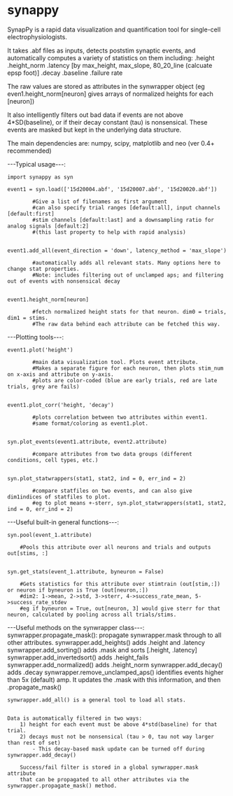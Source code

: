 # synappy

SynapPy is a rapid data visualization and quantification tool for single-cell electrophysiologists.


It takes .abf files as inputs, detects poststim synaptic events, 
and automatically computes a variety of statistics on them including:
    .height
    .height_norm
    .latency             [by max_height, max_slope, 80_20_line (calcuate epsp foot)]
    .decay
    .baseline
    .failure rate

        
The raw values are stored as attributes in the synwrapper object
(eg even1.height_norm[neuron] gives arrays of normalized heights for each [neuron])

    
It also intelligently filters out bad data if events are not above 4*SD(baseline),
or if their decay constant (tau) is nonsensical. These events are masked but kept 
in the underlying data structure.


The main dependencies are: numpy, scipy, matplotlib and neo (ver 0.4+ recommended)




---Typical usage---:

    import synappy as syn

    event1 = syn.load(['15d20004.abf', '15d20007.abf', '15d20020.abf'])
     
            #Give a list of filenames as first argument
            #can also specify trial ranges [default:all], input channels [default:first]
            #stim channels [default:last] and a downsampling ratio for analog signals [default:2] 
            #(this last property to help with rapid analysis)
     
     
    event1.add_all(event_direction = 'down', latency_method = 'max_slope') 
    
            #automatically adds all relevant stats. Many options here to change stat properties.
            #Note: includes filtering out of unclamped aps; and filtering out of events with nonsensical decay 
    
    
    event1.height_norm[neuron]
    
            #fetch normalized height stats for that neuron. dim0 = trials, dim1 = stims.
            #The raw data behind each attribute can be fetched this way.



---Plotting tools---:

    event1.plot('height')  
    
            #main data visualization tool. Plots event attribute.  
            #Makes a separate figure for each neuron, then plots stim_num on x-axis and attribute on y-axis.
            #plots are color-coded (blue are early trials, red are late trials, grey are fails)
    
    
    event1.plot_corr('height, 'decay')
    
            #plots correlation between two attributes within event1.
            #same format/coloring as event1.plot.
    
    
    syn.plot_events(event1.attribute, event2.attribute)
    
            #compare attributes from two data groups (different conditions, cell types, etc.)
    
    
    syn.plot_statwrappers(stat1, stat2, ind = 0, err_ind = 2)
    
            #compare statfiles on two events, and can also give dim1indices of statfiles to plot.
            #eg to plot means +-sterr, syn.plot_statwrappers(stat1, stat2, ind = 0, err_ind = 2)
    


---Useful built-in general functions---:

    syn.pool(event_1.attribute)
    
        #Pools this attribute over all neurons and trials and outputs out[stims, :]
    
    
    syn.get_stats(event_1.attribute, byneuron = False)
    
        #Gets statistics for this attribute over stimtrain (out[stim,:]) or neuron if byneuron is True (out[neuron,:])
        #dim2: 1->mean, 2->std, 3->sterr, 4->success_rate_mean, 5->success_rate_stdev
        #eg if byneuron = True, out[neuron, 3] would give sterr for that neuron, calculated by pooling across all trials/stims.
    

---Useful methods on the synwrapper class---:
    synwrapper.propagate_mask(): propagate synwrapper.mask through to all other attributes.
    synwrapper.add_heights() adds .height and .latency
    synwrapper.add_sorting() adds .mask and sorts [.height, .latency]
    synwrapper.add_invertedsort() adds .height_fails
    synwrapper.add_normalized() adds .height_norm
    synwrapper.add_decay() adds .decay
    synwrapper.remove_unclamped_aps() identifies events higher than 5x (default) amp.
                                    It updates the .mask with this information, and then .propagate_mask()
    
    synwrapper.add_all() is a general tool to load all stats.
   
   
   
   
~~~~~~~Data filtering and manipulation~~~~~~
    
Data is automatically filtered in two ways:
    1) height for each event must be above 4*std(baseline) for that trial.
    2) decays must not be nonsensical (tau > 0, tau not way larger than rest of set)
        - This decay-based mask update can be turned off during synwrapper.add_decay()
    
    Success/fail filter is stored in a global synwrapper.mask attribute 
    that can be propagated to all other attributes via the synwrapper.propagate_mask() method.

